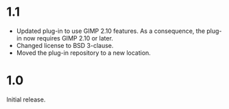 1.1
===

* Updated plug-in to use GIMP 2.10 features. As a consequence, the plug-in now requires GIMP 2.10 or later.
* Changed license to BSD 3-clause.
* Moved the plug-in repository to a new location.

1.0
===

Initial release.
